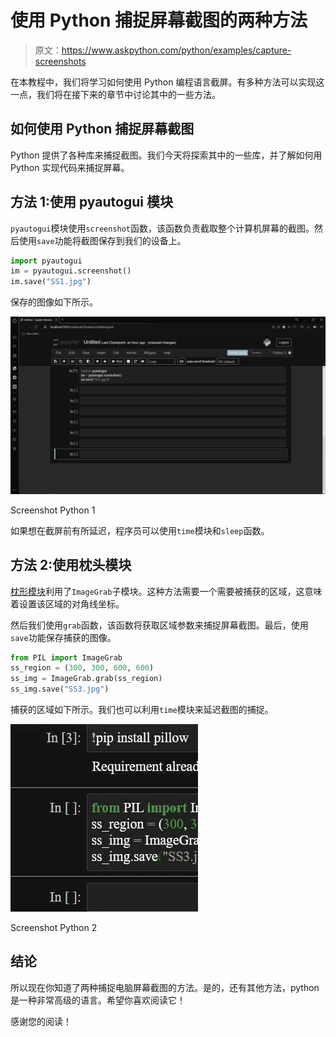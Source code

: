 # 使用 Python 捕捉屏幕截图的两种方法

> 原文：<https://www.askpython.com/python/examples/capture-screenshots>

在本教程中，我们将学习如何使用 Python 编程语言截屏。有多种方法可以实现这一点，我们将在接下来的章节中讨论其中的一些方法。

## 如何使用 Python 捕捉屏幕截图

Python 提供了各种库来捕捉截图。我们今天将探索其中的一些库，并了解如何用 Python 实现代码来捕捉屏幕。

## 方法 1:使用 pyautogui 模块

`pyautogui`模块使用`screenshot`函数，该函数负责截取整个计算机屏幕的截图。然后使用`save`功能将截图保存到我们的设备上。

```py
import pyautogui
im = pyautogui.screenshot()
im.save("SS1.jpg")

```

保存的图像如下所示。

![capture screenshots](img/60389bb00869ea43d5a9d2fff6ad4eb6.png)

Screenshot Python 1

如果想在截屏前有所延迟，程序员可以使用`time`模块和`sleep`函数。

## 方法 2:使用枕头模块

[枕形模块](https://www.askpython.com/python-modules/pillow-module)利用了`ImageGrab`子模块。这种方法需要一个需要被捕获的区域，这意味着设置该区域的对角线坐标。

然后我们使用`grab`函数，该函数将获取区域参数来捕捉屏幕截图。最后，使用`save`功能保存捕获的图像。

```py
from PIL import ImageGrab
ss_region = (300, 300, 600, 600)
ss_img = ImageGrab.grab(ss_region)
ss_img.save("SS3.jpg")

```

捕获的区域如下所示。我们也可以利用`time`模块来延迟截图的捕捉。

![capture screenshots](img/87210007bf6c357e3fd6887bc4d2e115.png)

Screenshot Python 2

## 结论

所以现在你知道了两种捕捉电脑屏幕截图的方法。是的，还有其他方法，python 是一种非常高级的语言。希望你喜欢阅读它！

感谢您的阅读！